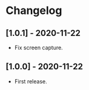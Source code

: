 # Changelog

## [1.0.1] - 2020-11-22

- Fix screen capture.

## [1.0.0] - 2020-11-22

- First release.
